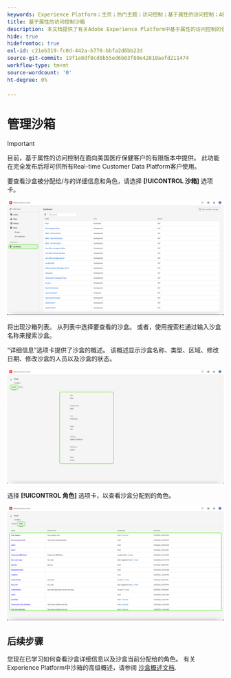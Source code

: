 ```yaml
---
keywords: Experience Platform；主页；热门主题；访问控制；基于属性的访问控制；ABAC
title: 基于属性的访问控制沙箱
description: 本文档提供了有关Adobe Experience Platform中基于属性的访问控制的信息
hide: true
hidefromtoc: true
exl-id: c21eb319-fc0d-442a-b778-bbfa2d6bb22d
source-git-commit: 19f1e8df8cd8b55ed6b03f80e42810aefd211474
workflow-type: tm+mt
source-wordcount: '0'
ht-degree: 0%

---
```


# 管理沙箱

>[!IMPORTANT]
>
>目前，基于属性的访问控制在面向美国医疗保健客户的有限版本中提供。 此功能在完全发布后将可供所有Real-time Customer Data Platform客户使用。

要查看沙盒被分配给/与的详细信息和角色，请选择 **[!UICONTROL 沙箱]** 选项卡。

![flac-sandboxes-tab](../../images/flac-ui/flac-sandboxes-tab.png)

将出现沙箱列表。 从列表中选择要查看的沙盒。 或者，使用搜索栏通过输入沙盒名称来搜索沙盒。

“详细信息”选项卡提供了沙盒的概述。 该概述显示沙盒名称、类型、区域、修改日期、修改沙盒的人员以及沙盒的状态。

![flac-sandboxes-details](../../images/flac-ui/flac-sandboxes-details.png)

选择 **[!UICONTROL 角色]** 选项卡，以查看沙盒分配到的角色。

![flac-sandbox-roles](../../images/flac-ui/flac-sandboxes-roles.png)

## 后续步骤

您现在已学习如何查看沙盒详细信息以及沙盒当前分配给的角色。 有关Experience Platform中沙箱的高级概述，请参阅 [沙盒概述文档](../../sanboxes/../ui/overview.md).
